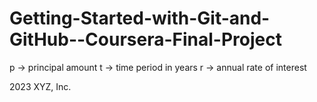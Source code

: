 # Getting-Started-with-Git-and-GitHub--Coursera-Final-Project
p -> principal amount
t -> time period in years
r -> annual rate of interest


2023 XYZ, Inc.